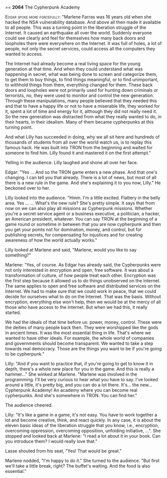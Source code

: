 
== **2064** The Cypherpunk Academy

<span style="font-variant:small-caps;">Edgar spoke more forcefully:</span> "Marlene Farras was 16 years old when she hacked the NSA vulnerability database.
And above all then made it available to all people.
This was a turning point in the liberation struggle of the Internet.
It caused an earthquake all over the world.
Suddenly everyone could see clearly and feel for themselves how many back doors and loopholes there were everywhere on the Internet.
It was full of holes, a lot of people, not only the secret services, could access all the computers they wanted to access.

The Internet had already become a real living space for the young generation at that time.
And when they could understand what was happening in secret, what was being done to screen and categorize them, to get them to buy things, to find things meaningful, or to find unimportant, to withhold things from them, everything changed for them.
These back doors and loopholes were not primarily used for hunting down criminals or terrorists, no, they were used to monitor and control the new generation.
Through these manipulations, many people believed that they needed this and that to have a happy life or not to have a miserable life, they worked for it, spent a lot of time and energy for it, although they did not really need it.
So the new generation was distracted from what they really wanted to do, in their hearts, in their idealism.
Many of them became cypherpunks at this turning point.

And what Lilly has succeeded in doing, why we all sit here and hundreds of thousands of students from all over the world watch us, is to replay this famous hack.
He was built into TRON from the beginning and waited for someone to find him.
Lilly found it and mastered it on the first attempt."

Yelling in the audience.
Lilly laughed and shone all over her face.

Edgar: "Yes ... And so the TRON game enters a new phase.
And that one's changing.
I can tell you that already.
There is a lot of news, but most of all there is a new rule in the game.
And she's explaining it to you now, Lilly." He beckoned over to her.

Lilly looked into the audience.
"Hmm.
I'm a little excited.
Flattery in the belly area.
Yes ...
... What's the new rule? She's pretty simple.
It says that from now on we can also play all missions as Cypherpunk missions.
Whether you're a secret service agent or a business executive, a politician, a hacker, an American president, whatever.
You can say TRON at the beginning of a game round or sometime in between that you are now cypherpunk and then you get your points not for domination, money, and control, but for publishing secrets, for compensating for injustices and for creating awareness of how the world actually works."

Lilly looked at Marlene and said, "Marlene, would you like to say something?"

Marlene: "Yes, of course.
As Edgar has already said, the Cypherpunks were not only interested in encryption and open, free software.
It was about a transformation of culture, of how people treat each other.
Encryption was the first step because it allowed us to do things unobserved on the Internet.
The same applies to open and free software and distributed services on the Internet.
We had to make sure that we could work in peace, that we could decide for ourselves what to do on the Internet.
That was the basis.
Without encryption, everything else won't help, then we would be at the mercy of all those who have access to the Internet.
But when we had this, it really started.

We had the ideals of that time before us: power, money, control.
These were the deities of many people back then.
They were worshipped like the gods in ancient times.
It was the most essential thing in life.
That's where we wanted to have other ideals.
For example, the whole world of companies and governments should become transparent.
We wanted to take a step towards real democracy.
Those are the things you want to be if you're going to be cypherpunk."

Lilly: "And if you want to practice that, if you're going to get to know it in depth, there's a whole new place for you in the game.
And this is really a hammer..." She winked at Marlene.
"Marlene was involved in the programming.
I'll be very curious to hear what you have to say.
I've looked around a little, it's pretty big, and you can do a lot there.
It's... the new... Cypherpunk Academy!
An academy where you can become real cypherpunks.
And she's somewhere in TRON.
You can find her."

The audience cheered.

Lilly: "It's like a game in a game, it's not easy.
You have to work together a lot and become creative, think, and react quickly.
In any case, it is about the eleven basic ideas of the liberation struggle that you know, i.e., encryption, overcoming oppression, overcoming opposition, unfolding initiative, ...". She stopped and looked back at Marlene: "I read a lot about it in your book.
Can you introduce them?
I would really love that."

Lasse shouted from his seat, "Yes! That would be great."

Marlene nodded, "I'm happy to do it." She turned to the audience.
"But first we'll take a little break, right? The buffet's waiting.
And the food is also essential."

